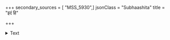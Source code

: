 +++
secondary_sources = [ "MSS_5930",]
jsonClass = "Subhaashita"
title = "इदं हि"

+++

<details><summary>Text</summary>

इदं हि माहात्म्यविशेषसूचकं वदन्ति चिह्नं महतां मनीषिणः।  
मनो यदेषां सुखदुःखसंभवे प्रयाति नो हर्षविषादवश्यताम्॥
</details>

